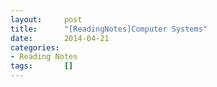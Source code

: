 ```yaml
---
layout: 	post
title:  	"[ReadingNotes]Computer Systems"
date:   	2014-04-21
categories: 
- Reading Notes
tags:		[]
---
```




